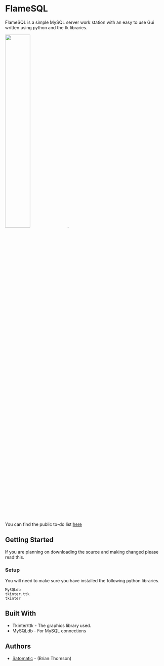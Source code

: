 # FlameSQL

FlameSQL is a simple MySQL server work station with an easy to use Gui written using python and the
tk libraries.

<img src="http://www.satomatic.space/projects/Images/flamesql_1.png" width="40%">.

You can find the public to-do list [here](https://www.notion.so/satomatic/e85d8723b86f4e4b906ee11da2a0c1d6?v=22c93e8c2d7b4216b9a0ea3fa021410a)

## Getting Started

If you are planning on downloading the source and making changed please read this.

### Setup

You will need to make sure you have installed the following python libraries.

```
MySQLdb
tkinter.ttk
tkinter
```

## Built With

* Tkinter/ttk - The graphics library used.
* MySQLdb - For MySQL connections

## Authors

* [Satomatic](http://www.github.com/Satomatic) - (Brian Thomson)


